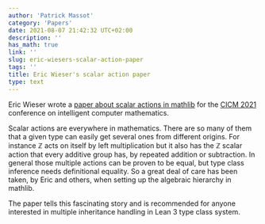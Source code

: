 ```yaml
---
author: 'Patrick Massot'
category: 'Papers'
date: 2021-08-07 21:42:32 UTC+02:00
description: ''
has_math: true
link: ''
slug: eric-wiesers-scalar-action-paper
tags: ''
title: Eric Wieser's scalar action paper
type: text
---
```

Eric Wieser wrote a [paper about scalar actions in mathlib](https://easychair.org/publications/preprint/mC9X) for the 
[CICM 2021](https://cicm-conference.org/2021/) conference on intelligent computer
mathematics. 

Scalar actions are everywhere in mathematics. There are so many of
them that a given type can easily get several ones from different origins. For instance
$ℤ$ acts on itself by left multiplication but it also has the $ℤ$ scalar action
that every additive group has, by repeated addition or subtraction.
In general those multiple actions can be proven to be equal, but type class
inference needs definitional equality. So a great deal of care has been taken,
by Eric and others, when setting up the algebraic hierarchy in mathlib. 

The paper tells this fascinating story and is recommended for anyone interested
in multiple inheritance handling in Lean 3 type class system.
